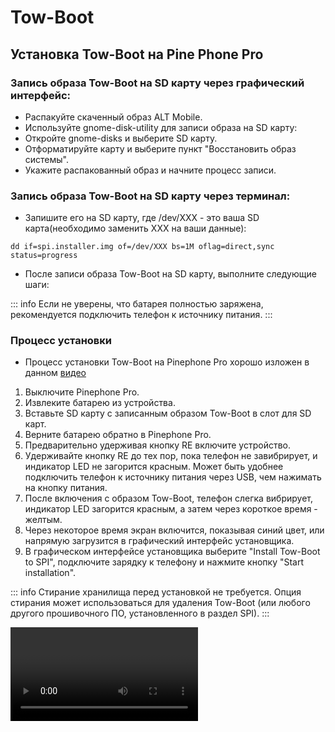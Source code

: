 # Tow-Boot

## Установка Tow-Boot на Pine Phone Pro

### Запись образа Tow-Boot на SD карту через графический интерфейс:

- Распакуйте скаченный образ ALT Mobile.
- Используйте gnome-disk-utility для записи образа на SD карту:
- Откройте gnome-disks и выберите SD карту.
- Отформатируйте карту и выберите пункт "Восстановить образ системы".
- Укажите распакованный образ и начните процесс записи.

### Запись образа Tow-Boot на SD карту через терминал:

-   Запишите его на SD карту, где /dev/XXX - это ваша SD
    карта(необходимо заменить XXX на ваши данные):

```Shell
dd if=spi.installer.img of=/dev/XXX bs=1M oflag=direct,sync status=progress
```

-   После записи образа Tow-Boot на SD карту, выполните следующие шаги:

::: info 
Если не уверены, что батарея полностью заряжена,
рекомендуется подключить телефон к источнику питания.
:::

### Процесс установки

-   Процесс установки Tow-Boot на Pinephone Pro хорошо изложен в данном
    [видео](https://yandex.ru/video/preview/7204406835731215668)

1.  Выключите Pinephone Pro.
2.  Извлеките батарею из устройства.
3.  Вставьте SD карту с записанным образом Tow-Boot в слот для SD карт.
4.  Верните батарею обратно в Pinephone Pro.
5.  Предварительно удерживая кнопку RE включите устройство.
6.  Удерживайте кнопку RE до тех пор, пока телефон не завибрирует, и
    индикатор LED не загорится красным. Может быть удобнее подключить
    телефон к источнику питания через USB, чем нажимать на кнопку
    питания.
7.  После включения с образом Tow-Boot, телефон слегка вибрирует,
    индикатор LED загорится красным, а затем через короткое время -
    желтым.
8.  Через некоторое время экран включится, показывая синий цвет, или
    напрямую загрузится в графический интерфейс установщика.
9.  В графическом интерфейсе установщика выберите "Install Tow-Boot to
    SPI", подключите зарядку к телефону и нажмите кнопку "Start
    installation".

::: info
Стирание хранилища перед установкой не требуется. Опция
стирания может использоваться для удаления Tow-Boot (или любого другого
прошивочного ПО, установленного в раздел SPI).
:::

<Video id="7piXOM8G2uQ" />

# Дополнительно

### Стандартные данные учётных записей

- Логины по умолчанию: root: `root`, password: `altlinux`; user: `altlinux`,
  password: `271828`.

### Порядок загрузки в Pinephone Pro

В Pinephone Pro используется следующий порядок загрузки по умолчанию:

1.  **SPI flash:** Первым источником для поиска загрузчика является SPI
    flash. Если в нем установлен загрузчик (например, Tow-Boot или
    U-Boot), он будет использоваться для загрузки системы.
2.  **Внутренняя память (eMMC):** Если загрузчик не найден в SPI flash,
    устройство попытается загрузиться с внутренней памяти eMMC.
3.  **Карта microSD:** В случае отсутствия загрузчика в SPI flash и на
    eMMC, система попытается загрузиться с карты microSD.

**Выбор источника загрузки:**

-   В **Explorer Edition, заказанном после ноября 2023 года**, карта
    microSD загружается первой из-за использования rk2aw вместо
    Tow-Boot.
-   В **Explorer Edition, заказанной после июля 2022 года**, удерживайте
    клавишу уменьшения громкости во время включения устройства. Эти
    устройства поставляются с прошивкой Tow-Boot для SPI.
-   В **Explorer Edition, заказанном в период с января по июль 2022
    года**, удерживайте кнопку RE под крышкой в течение нескольких
    секунд при включении устройства. Для старых партий требуется
    перепрошивка Tow-Boot.

Этот порядок загрузки и возможность выбора источника обеспечивают
гибкость в использовании Pinephone Pro, позволяя легко переключаться
между различными операционными системами, установленными на разных
носителях.

Возможные проблемы

**Проблемы при прошивке emmc:**

-   Если возникают проблемы с подключением, попробуйте перевернуть
    разъем Type-C.
-   Убедитесь, что используете подходящий порт и кабель.